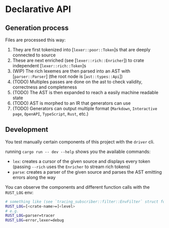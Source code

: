 # Declarative API

## Generation process

Files are processed this way:

1. They are first tokenized into [`lexer::poor::Token`]s that are deeply connected to source
2. These are next enriched (see [`lexer::rich::Enricher`]) to crate independent [`lexer::rich::Token`]s
3. (WIP) The rich lexemes are then parsed into an AST with [`parser::Parser`] (the root node is [`ast::types::Api`])
4. (TODO) Multiples passes are done on the ast to check validity, correctness and completeness
5. (TODO) The AST is then expanded to reach a easily machine readable state
6. (TODO) AST is morphed to an IR that generators can use
7. (TODO) Generators can output multiple format (`Markdown`, `Interactive page`, `OpenAPI`, `TypeScript`, `Rust`, etc.)

## Development

You test manually certain components of this project with the `driver` cli.

running `cargo run -- dev --help` shows you the available commands:

-   `lex`: creates a cursor of the given source and displays every token (passing `--rich` uses the `Enricher` to stream rich tokens)
-   `parse`: creates a parser of the given source and parses the AST emitting errors along the way

You can observe the components and different function calls with the `RUST_LOG` env:

```sh
# something like (see `tracing_subscriber::filter::EnvFilter` struct for more information)
RUST_LOG=[<crate-name>=]<level>
# e.g.
RUST_LOG=parser=tracer
RUST_LOG=error,lexer=debug
```
